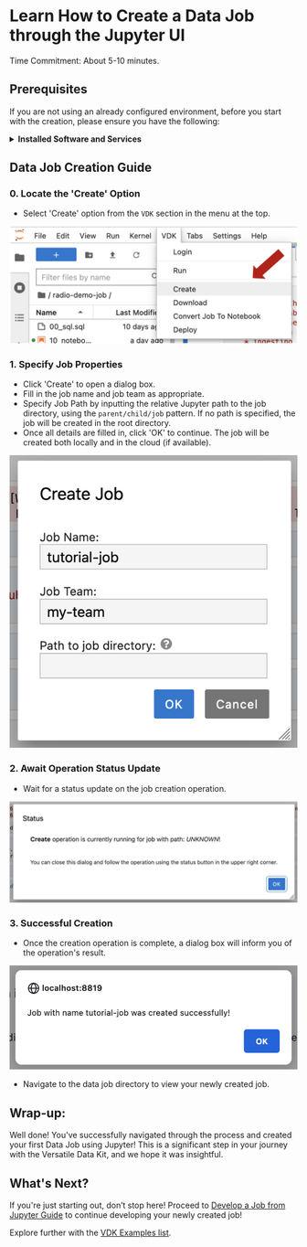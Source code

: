 # Learn How to Create  a Data Job through the Jupyter UI
Time Commitment: About 5-10 minutes.

## Prerequisites

If you are not using an already configured environment,
before you start with the creation, please ensure you have the following:

<details>
  <summary><b>Installed Software and Services</b></summary>

- **(Optional) [Control Service](https://github.com/vmware/versatile-data-kit/wiki/Interfaces#control-service:~:text=Parameterized%20SQL-,Control%20Service,-Job%20Lifecycle%20API):** Essential for orchestrating the execution of Data Jobs.
- **[vdk-jupyterlab-extension](https://github.com/vmware/versatile-data-kit/blob/main/projects/vdk-plugins/vdk-jupyter/vdk-jupyterlab-extension/README.md):** This extension integrates VDK with JupyterLab.
- **[vdk-notebook](https://github.com/vmware/versatile-data-kit/blob/main/projects/vdk-plugins/vdk-notebook/README.md):** Allows the execution of VDK jobs with notebooks.
- **[vdk-ipython](https://github.com/vmware/versatile-data-kit/blob/main/projects/vdk-plugins/vdk-ipython/README.md):** Loads VDK functionalities into IPython environments, allowing enhanced interaction.

</details>


## Data Job Creation Guide

### 0. Locate the 'Create' Option

- Select 'Create' option from the `VDK` section in the menu at the top.

![VDK Create menu](images/create-menu.png)

### 1. Specify Job Properties

- Click 'Create' to open a dialog box.
- Fill in the job name and job team as appropriate.
- Specify Job Path by inputting the relative Jupyter path to the job directory, using the `parent/child/job` pattern. If no path is specified, the job will be created in the root directory.
- Once all details are filled in, click 'OK' to continue. The job will be created both locally and in the cloud (if available).

![VDK Create Dialog](images/create-dialog.png)

### 2. Await Operation Status Update

- Wait for a status update on the job creation operation.

![VDK Creation Status](images/create-status-update.png)

### 3. Successful Creation

- Once the creation operation is complete, a dialog box will inform you of the operation's result.

![VDK Result Dialog](images/create-success.png)

- Navigate to the data job directory to view your newly created job.


## Wrap-up:
Well done!
You've successfully navigated through the process and created your first Data Job using Jupyter!
This is a significant step in your journey with the Versatile Data Kit, and we hope it was insightful.

## What's Next?

If you're just starting out, don’t stop here!
Proceed to [Develop a Job from Jupyter Guide](tutorial.md) to continue developing your newly created job!

Explore further with the [VDK Examples list](https://github.com/vmware/versatile-data-kit/wiki/Examples).
